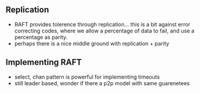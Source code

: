 ## Replication
- RAFT provides tolerence through replication... this is a bit against error correcting codes, where we allow a percentage of data to fail, and use a percentage as parity. 
- perhaps there is a nice middle ground with replication + parity 

## Implementing RAFT
- select, chan pattern is powerful for implementing timeouts
- still leader based, wonder if there a p2p model with same guarenetees 

